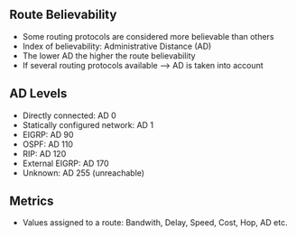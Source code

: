 ## Route Believability
- Some routing protocols are considered more believable than others
- Index of believability: Administrative Distance (AD)
- The lower AD the higher the route believability
- If several routing protocols available --> AD is taken into account

## AD Levels
- Directly connected: AD 0
- Statically configured network: AD 1
- EIGRP: AD 90
- OSPF: AD 110
- RIP: AD 120
- External EIGRP: AD 170
- Unknown: AD 255 (unreachable)

## Metrics
- Values assigned to a route: Bandwith, Delay, Speed, Cost, Hop, AD etc.
